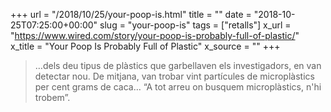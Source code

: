 +++
url = "/2018/10/25/your-poop-is.html"
title = ""
date = "2018-10-25T07:25:00+00:00"
slug = "your-poop-is"
tags = ["retalls"]
x_url = "https://www.wired.com/story/your-poop-is-probably-full-of-plastic/"
x_title = "Your Poop Is Probably Full of Plastic"
x_source = ""
+++


> …dels deu tipus de plàstics que garbellaven els investigadors, en van detectar nou. De mitjana, van trobar vint partícules de microplàstics per cent grams de caca… “A tot arreu on busquem microplàstics, n'hi trobem”.
